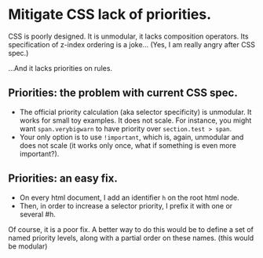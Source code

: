 
# Mitigate CSS lack of priorities.

CSS is poorly designed. It is unmodular, it lacks composition operators. Its specification of z-index ordering is a joke...
(Yes, I am really angry after CSS spec.)

...And it lacks priorities on rules. 

## Priorities: the problem with current CSS spec.

- The official priority calculation (aka selector specificity) is unmodular. It works for small toy examples. It does not scale.
  For instance, you might want `span.verybigwarn` to have priority over `section.test > span`. 
- Your only option is to use `!important`, which is, again, unmodular and does not scale (it works only once, what if something is even more important?).

## Priorities: an easy fix.
- On every html document, I add an identifier `h` on the root html node.
- Then, in order to increase a selector priority, I prefix it with one or several #h.


Of course, it is a poor fix. A better way to do this would be to define a set of named priority levels, along with a partial order on these names. (this would be modular)



